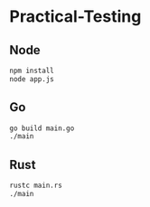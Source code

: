# Practical-Testing

## Node
```bash
npm install
node app.js
```

## Go
```bash
go build main.go
./main
```

## Rust
```bash
rustc main.rs
./main
```

